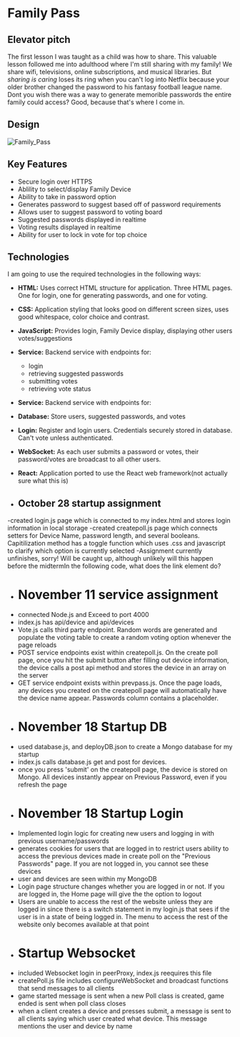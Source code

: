 # Family Pass
## **Elevator pitch**
The first lesson I was taught as a child was how to share. This valuable lesson followed me into adulthood where I'm still sharing with my family! We share wifi, televisions, online subscriptions, and musical libraries. But _sharing is caring_ loses its ring when you can't log into Netflix because your older brother changed the password to his fantasy football league name. Dont you wish there was a way to generate memorible passwords the entire family could access? Good, because that's where I come in.

## **Design**

![Family_Pass](https://github.com/adrawcoulson/startup/assets/108026507/11ad797f-e938-4042-8faf-3b5c5ecc6c53)

## **Key Features**
- Secure login over HTTPS
- Ablility to select/display Family Device
- Ability to take in password option
- Generates password to suggest based off of password requirements
- Allows user to suggest password to voting board
- Suggested passwords displayed in realtime
- Voting results displayed in realtime
- Ability for user to lock in vote for top choice

## Technologies
I am going to use the required technologies in the following ways:
- **HTML:** Uses correct HTML structure for application. Three HTML pages. One for login, one for generating passwords, and one for voting.
- **CSS:** Application styling that looks good on different screen sizes, uses good whitespace, color choice and contrast.
- **JavaScript:** Provides login, Family Device display, displaying other users votes/suggestions
- **Service:** Backend service with endpoints for:
    - login
    - retrieving suggested passwords
    - submitting votes
    - retrieving vote status
 
- **Service:** Backend service with endpoints for:
- **Database:** Store users, suggested passwords, and votes
- **Login:** Register and login users. Credentials securely stored in database. Can't vote unless authenticated.
- **WebSocket:** As each user submits a password or votes, their password/votes are broadcast to all other users. 
- **React:** Application ported to use the React web framework(not actually sure what this is)
- ## October 28 startup assignment
-created login.js page which is connected to my index.html and stores login information in local storage
-created createpoll.js page which connects setters for Device Name, password length, and several booleans. Capitilization method
has a toggle function which uses .css and javascript to clarify which option is currently selected
-Assignment currently unfinishes, sorry! Will be caught up, although unlikely will this happen before the midtermIn the following code, what does the link element do?
- # November 11 service assignment
- connected Node.js and Exceed to port 4000
- index.js has api/device and api/devices
- Vote.js calls third party endpoint. Random words are generated and populate the voting table to create a random voting option whenever the page reloads
- POST service endpoints exist within createpoll.js. On the create poll page, once you hit the submit button after filling out device information, the device calls a post api method and stores the device in an array on the server
- GET service endpoint exists within prevpass.js. Once the page loads, any devices you created on the createpoll page will automatically have the device name appear. Passwords column contains a placeholder.
- # November 18 Startup DB
- used database.js, and deployDB.json to create a Mongo database for my startup
- index.js calls database.js get and post for devices. 
- once you press 'submit' on the createpoll page, the device is stored on Mongo. All devices instantly appear on Previous Password, even if you refresh the page
- # November 18 Startup Login
- Implemented login logic for creating new users and logging in with previous username/passwords
- generates cookies for users that are logged in to restrict users ability to access the previous devices made in create poll on the "Previous Passwords" page. If you are not logged in, you cannot see these devices
- user and devices are seen within my MongoDB
- Login page structure changes whether you are logged in or not. If you are logged in, the Home page will give the the option to logout
- Users are unable to access the rest of the website unless they are logged in since there is a switch statement in my login.js that sees if the user is in a state of being logged in. The menu to access the rest of the website only becomes available at that point
- # Startup Websocket
- included Websocket login in peerProxy, index.js reequires this file
- createPoll.js file includes configureWebSocket and broadcast functions that send messages to all clients
- game started message is sent when a new Poll class is created, game ended is sent when poll class closes
- when a client creates a device and presses submit, a message is sent to all clients saying which user created what device. This message mentions the user and device by name
